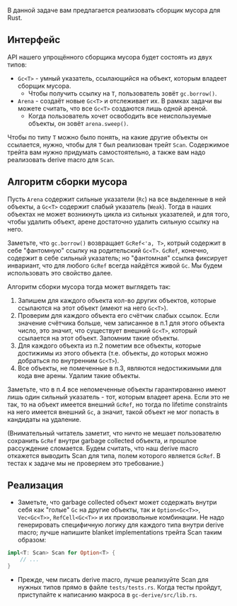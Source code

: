 В данной задаче вам предлагается реализовать сборщик мусора для Rust.

## Интерфейс

API нашего упрощённого сборщика мусора будет состоять из двух типов:
* `Gc<T>` - умный указатель, ссылающийся на объект, которым владеет сборщик мусора.
  * Чтобы получить ссылку на `T`, пользователь зовёт `gc.borrow()`.
* `Arena` - создаёт новые `Gc<T>` и отслеживает их. В рамках задачи вы можете считать, что все `Gc<T>` создаются лишь одной ареной.
  * Когда пользователь хочет освободить все неиспользуемые объекты, он зовёт `arena.sweep()`.

Чтобы по типу `T` можно было понять, на какие другие объекты он ссылается, нужно, чтобы
для `T` был реализован трейт `Scan`. Содержимое трейта вам нужно придумать самостоятельно,
а также вам надо реализовать derive macro для `Scan`.

## Алгоритм сборки мусора

Пусть `Arena` содержит сильные указатели (`Rc`) на все выделенные в ней объекты, а
`Gc<T>` содержит слабый указатель (`Weak`). Тогда в наших объектах не может возникнуть
цикла из сильных указателей, и для того, чтобы удалить объект, арене достаточно удалить
сильную ссылку на него.

Заметьте, что `gc.borrow()` возвращает `GcRef<'a, T>`, котрый содержит в себе
"фантомную" ссылку на родительский `Gc<T>`. `GcRef`, конечно, содержит в себе
сильный указатель; но "фантомная" ссылка фиксирует инвариант, что для любого `GcRef`
всегда найдётся живой `Gc`. Мы будем использовать это свойство далее.

Алгоритм сборки мусора тогда может выглядеть так:
1. Запишем для каждого объекта кол-во других объектов, которые ссылаются на этот объект
(имеют на него `Gc<T>`).
2. Проверим для каждого объекта его счётчик слабых ссылок. Если значение счётчика больше,
чем записанное в п.1 для этого объекта число, это значит, что существует внешний `Gc<T>`,
который ссылается на этот объект. Запомним такие объекты.
3. Для каждого объекта из п.2 пометим все объекты, которые достижимы из этого объекта
(т.е. объекты, до которых можно добраться по внутренним `Gc<T>`).
4. Все объекты, не помеченные в п.3, являются недостижимыми для кода вне арены. Удалим
такие объекты.

Заметьте, что в п.4 все непомеченные объекты гарантированно имеют лишь один сильный
указатель - тот, которым владеет арена. Если это не так, то на объект имеется внешний
`GcRef`, но тогда по lifetime constraints на него имеется внешний `Gc`, а значит,
такой объект не мог попасть в кандидаты на удаление.

(Внимательный читатель заметит, что ничто не мешает пользователю сохранить `GcRef` внутри garbage collected объекта, и прошлое рассуждение сломается.
Будем считать, что наш derive macro откажется выводить Scan для типа, полем которого
является `GcRef`. В тестах к задаче мы не проверяем это требование.)

## Реализация

* Заметьте, что garbage collected объект может содержать внутри себя как "голые" `Gc` на
другие объекты, так и `Option<Gc<T>>`, `Vec<Gc<T>>`, `RefCell<Gc<T>>` и их произвольные
комбинации. Не надо генерировать специфичную логику для каждого типа внутри derive macro;
лучше напишите blanket implementations трейта Scan таким образом:

```rust
impl<T: Scan> Scan for Option<T> {
    // ...
}
```

* Прежде, чем писать derive macro, лучше реализуйте Scan для нужных типов прямо в файле
`tests/tests.rs`. Когда тесты пройдут, приступайте к написанию макроса в `gc-derive/src/lib.rs`.